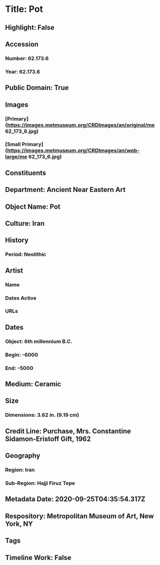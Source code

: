 # Title: Pot
## Highlight: False
## Accession
### Number: 62.173.6
### Year: 62.173.6
## Public Domain: True
## Images
### [Primary](https://images.metmuseum.org/CRDImages/an/original/me 62_173_6.jpg)
### [Small Primary](https://images.metmuseum.org/CRDImages/an/web-large/me 62_173_6.jpg)
## Constituents
## Department: Ancient Near Eastern Art
## Object Name: Pot
## Culture: Iran
## History
### Period: Neolithic
## Artist
### Name
### Dates Active
### URLs
## Dates
### Object: 6th millennium B.C.
### Begin: -6000
### End: -5000
## Medium: Ceramic
## Size
### Dimensions: 3.62 in. (9.19 cm)
## Credit Line: Purchase, Mrs. Constantine Sidamon-Eristoff Gift, 1962
## Geography
### Region: Iran
### Sub-Region: Hajji Firuz Tepe
## Metadata Date: 2020-09-25T04:35:54.317Z
## Respository: Metropolitan Museum of Art, New York, NY
## Tags
## Timeline Work: False